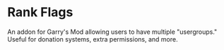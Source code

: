 # Rank Flags
An addon for Garry's Mod allowing users to have multiple "usergroups." Useful for donation systems, extra permissions, and more.
